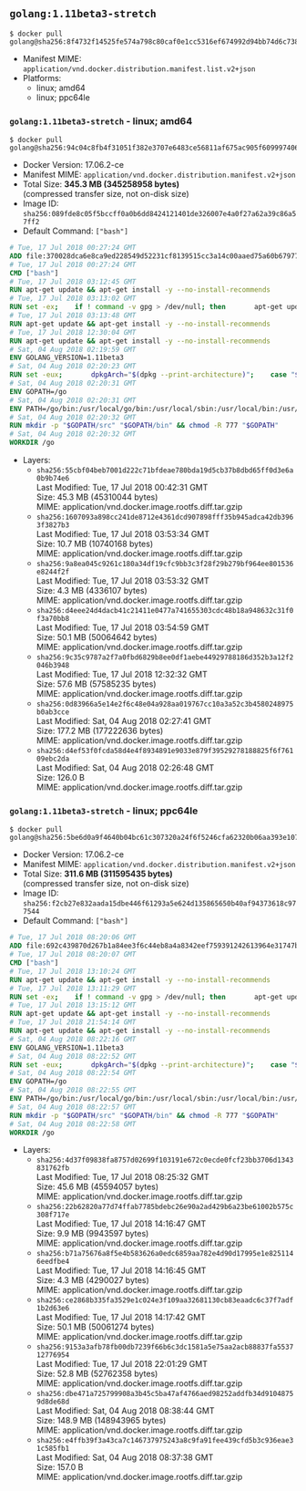 ## `golang:1.11beta3-stretch`

```console
$ docker pull golang@sha256:8f4732f14525fe574a798c80caf0e1cc5316ef674992d94bb74d6c738066a491
```

-	Manifest MIME: `application/vnd.docker.distribution.manifest.list.v2+json`
-	Platforms:
	-	linux; amd64
	-	linux; ppc64le

### `golang:1.11beta3-stretch` - linux; amd64

```console
$ docker pull golang@sha256:94c04c8fb4f31051f382e3707e6483ce56811af675ac905f6099974067b62b19
```

-	Docker Version: 17.06.2-ce
-	Manifest MIME: `application/vnd.docker.distribution.manifest.v2+json`
-	Total Size: **345.3 MB (345258958 bytes)**  
	(compressed transfer size, not on-disk size)
-	Image ID: `sha256:089fde8c05f5bccff0a0b6dd8424121401de326007e4a0f27a62a39c86a57ff2`
-	Default Command: `["bash"]`

```dockerfile
# Tue, 17 Jul 2018 00:27:24 GMT
ADD file:370028dca6e8ca9ed228549d52231cf8139515cc3a14c00aaed75a60b679775f in / 
# Tue, 17 Jul 2018 00:27:24 GMT
CMD ["bash"]
# Tue, 17 Jul 2018 03:12:45 GMT
RUN apt-get update && apt-get install -y --no-install-recommends 		ca-certificates 		curl 		netbase 		wget 	&& rm -rf /var/lib/apt/lists/*
# Tue, 17 Jul 2018 03:13:02 GMT
RUN set -ex; 	if ! command -v gpg > /dev/null; then 		apt-get update; 		apt-get install -y --no-install-recommends 			gnupg 			dirmngr 		; 		rm -rf /var/lib/apt/lists/*; 	fi
# Tue, 17 Jul 2018 03:13:48 GMT
RUN apt-get update && apt-get install -y --no-install-recommends 		bzr 		git 		mercurial 		openssh-client 		subversion 				procps 	&& rm -rf /var/lib/apt/lists/*
# Tue, 17 Jul 2018 12:30:04 GMT
RUN apt-get update && apt-get install -y --no-install-recommends 		g++ 		gcc 		libc6-dev 		make 		pkg-config 	&& rm -rf /var/lib/apt/lists/*
# Sat, 04 Aug 2018 02:19:59 GMT
ENV GOLANG_VERSION=1.11beta3
# Sat, 04 Aug 2018 02:20:23 GMT
RUN set -eux; 		dpkgArch="$(dpkg --print-architecture)"; 	case "${dpkgArch##*-}" in 		amd64) goRelArch='linux-amd64'; goRelSha256='674c1091f4712c1cfdcd77ecddafe6aef81cbda740af64a6e3f893ddf3dfb11c' ;; 		armhf) goRelArch='linux-armv6l'; goRelSha256='491e4d1288ad9f69d16e8ec990d4a4a2b9cc494c3b9488743a96c168424cbb5c' ;; 		arm64) goRelArch='linux-arm64'; goRelSha256='d8fb9d36a3c862a68db828eb22268e0723e3e245f41cc33f5da0a5b7e293fea5' ;; 		i386) goRelArch='linux-386'; goRelSha256='e3e4e1271aa74f7dc64c586048f351e89d7ab20b5f3c3a518e87a628f5abf582' ;; 		ppc64el) goRelArch='linux-ppc64le'; goRelSha256='6fe3a4db6a43a59fbe364069fd94536e1d2920df897d5ec93bea7fd519031c54' ;; 		s390x) goRelArch='linux-s390x'; goRelSha256='518762a66c9992d667bf7cae4adda285d14f856413ccc7cd853876aae0670382' ;; 		*) goRelArch='src'; goRelSha256='b11a92814601c85910e3f98dd06b941974d03b48c2c255defbee1cc99f19d721'; 			echo >&2; echo >&2 "warning: current architecture ($dpkgArch) does not have a corresponding Go binary release; will be building from source"; echo >&2 ;; 	esac; 		url="https://golang.org/dl/go${GOLANG_VERSION}.${goRelArch}.tar.gz"; 	wget -O go.tgz "$url"; 	echo "${goRelSha256} *go.tgz" | sha256sum -c -; 	tar -C /usr/local -xzf go.tgz; 	rm go.tgz; 		if [ "$goRelArch" = 'src' ]; then 		echo >&2; 		echo >&2 'error: UNIMPLEMENTED'; 		echo >&2 'TODO install golang-any from jessie-backports for GOROOT_BOOTSTRAP (and uninstall after build)'; 		echo >&2; 		exit 1; 	fi; 		export PATH="/usr/local/go/bin:$PATH"; 	go version
# Sat, 04 Aug 2018 02:20:31 GMT
ENV GOPATH=/go
# Sat, 04 Aug 2018 02:20:31 GMT
ENV PATH=/go/bin:/usr/local/go/bin:/usr/local/sbin:/usr/local/bin:/usr/sbin:/usr/bin:/sbin:/bin
# Sat, 04 Aug 2018 02:20:32 GMT
RUN mkdir -p "$GOPATH/src" "$GOPATH/bin" && chmod -R 777 "$GOPATH"
# Sat, 04 Aug 2018 02:20:32 GMT
WORKDIR /go
```

-	Layers:
	-	`sha256:55cbf04beb7001d222c71bfdeae780bda19d5cb37b8dbd65ff0d3e6a0b9b74e6`  
		Last Modified: Tue, 17 Jul 2018 00:42:31 GMT  
		Size: 45.3 MB (45310044 bytes)  
		MIME: application/vnd.docker.image.rootfs.diff.tar.gzip
	-	`sha256:1607093a898cc241de8712e4361dcd907898fff35b945adca42db3963f3827b3`  
		Last Modified: Tue, 17 Jul 2018 03:53:34 GMT  
		Size: 10.7 MB (10740168 bytes)  
		MIME: application/vnd.docker.image.rootfs.diff.tar.gzip
	-	`sha256:9a8ea045c9261c180a34df19cfc9bb3c3f28f29b279bf964ee801536e8244f2f`  
		Last Modified: Tue, 17 Jul 2018 03:53:32 GMT  
		Size: 4.3 MB (4336107 bytes)  
		MIME: application/vnd.docker.image.rootfs.diff.tar.gzip
	-	`sha256:d4eee24d4dacb41c21411e0477a741655303cdc48b18a948632c31f0f3a70bb8`  
		Last Modified: Tue, 17 Jul 2018 03:54:59 GMT  
		Size: 50.1 MB (50064642 bytes)  
		MIME: application/vnd.docker.image.rootfs.diff.tar.gzip
	-	`sha256:9c35c9787a2f7a0fbd6829b8ee0df1aebe44929788186d352b3a12f2046b3948`  
		Last Modified: Tue, 17 Jul 2018 12:32:32 GMT  
		Size: 57.6 MB (57585235 bytes)  
		MIME: application/vnd.docker.image.rootfs.diff.tar.gzip
	-	`sha256:0d83966a5e14e2f6c48e04a928aa019767cc10a3a52c3b4580248975b0ab3cce`  
		Last Modified: Sat, 04 Aug 2018 02:27:41 GMT  
		Size: 177.2 MB (177222636 bytes)  
		MIME: application/vnd.docker.image.rootfs.diff.tar.gzip
	-	`sha256:d4ef53f0fcda58d4e4f8934891e9033e879f39529278188825f6f76109ebc2da`  
		Last Modified: Sat, 04 Aug 2018 02:26:48 GMT  
		Size: 126.0 B  
		MIME: application/vnd.docker.image.rootfs.diff.tar.gzip

### `golang:1.11beta3-stretch` - linux; ppc64le

```console
$ docker pull golang@sha256:5be6d0a9f4640b04bc61c307320a24f6f5246cfa62320b06aa393e1079296602
```

-	Docker Version: 17.06.2-ce
-	Manifest MIME: `application/vnd.docker.distribution.manifest.v2+json`
-	Total Size: **311.6 MB (311595435 bytes)**  
	(compressed transfer size, not on-disk size)
-	Image ID: `sha256:f2cb27e832aada15dbe446f61293a5e624d135865650b40af94373618c977544`
-	Default Command: `["bash"]`

```dockerfile
# Tue, 17 Jul 2018 08:20:06 GMT
ADD file:692c439870d267b1a84ee3f6c44eb8a4a8342eef759391242613964e31747b24 in / 
# Tue, 17 Jul 2018 08:20:07 GMT
CMD ["bash"]
# Tue, 17 Jul 2018 13:10:24 GMT
RUN apt-get update && apt-get install -y --no-install-recommends 		ca-certificates 		curl 		netbase 		wget 	&& rm -rf /var/lib/apt/lists/*
# Tue, 17 Jul 2018 13:11:29 GMT
RUN set -ex; 	if ! command -v gpg > /dev/null; then 		apt-get update; 		apt-get install -y --no-install-recommends 			gnupg 			dirmngr 		; 		rm -rf /var/lib/apt/lists/*; 	fi
# Tue, 17 Jul 2018 13:15:12 GMT
RUN apt-get update && apt-get install -y --no-install-recommends 		bzr 		git 		mercurial 		openssh-client 		subversion 				procps 	&& rm -rf /var/lib/apt/lists/*
# Tue, 17 Jul 2018 21:54:14 GMT
RUN apt-get update && apt-get install -y --no-install-recommends 		g++ 		gcc 		libc6-dev 		make 		pkg-config 	&& rm -rf /var/lib/apt/lists/*
# Sat, 04 Aug 2018 08:22:16 GMT
ENV GOLANG_VERSION=1.11beta3
# Sat, 04 Aug 2018 08:22:52 GMT
RUN set -eux; 		dpkgArch="$(dpkg --print-architecture)"; 	case "${dpkgArch##*-}" in 		amd64) goRelArch='linux-amd64'; goRelSha256='674c1091f4712c1cfdcd77ecddafe6aef81cbda740af64a6e3f893ddf3dfb11c' ;; 		armhf) goRelArch='linux-armv6l'; goRelSha256='491e4d1288ad9f69d16e8ec990d4a4a2b9cc494c3b9488743a96c168424cbb5c' ;; 		arm64) goRelArch='linux-arm64'; goRelSha256='d8fb9d36a3c862a68db828eb22268e0723e3e245f41cc33f5da0a5b7e293fea5' ;; 		i386) goRelArch='linux-386'; goRelSha256='e3e4e1271aa74f7dc64c586048f351e89d7ab20b5f3c3a518e87a628f5abf582' ;; 		ppc64el) goRelArch='linux-ppc64le'; goRelSha256='6fe3a4db6a43a59fbe364069fd94536e1d2920df897d5ec93bea7fd519031c54' ;; 		s390x) goRelArch='linux-s390x'; goRelSha256='518762a66c9992d667bf7cae4adda285d14f856413ccc7cd853876aae0670382' ;; 		*) goRelArch='src'; goRelSha256='b11a92814601c85910e3f98dd06b941974d03b48c2c255defbee1cc99f19d721'; 			echo >&2; echo >&2 "warning: current architecture ($dpkgArch) does not have a corresponding Go binary release; will be building from source"; echo >&2 ;; 	esac; 		url="https://golang.org/dl/go${GOLANG_VERSION}.${goRelArch}.tar.gz"; 	wget -O go.tgz "$url"; 	echo "${goRelSha256} *go.tgz" | sha256sum -c -; 	tar -C /usr/local -xzf go.tgz; 	rm go.tgz; 		if [ "$goRelArch" = 'src' ]; then 		echo >&2; 		echo >&2 'error: UNIMPLEMENTED'; 		echo >&2 'TODO install golang-any from jessie-backports for GOROOT_BOOTSTRAP (and uninstall after build)'; 		echo >&2; 		exit 1; 	fi; 		export PATH="/usr/local/go/bin:$PATH"; 	go version
# Sat, 04 Aug 2018 08:22:54 GMT
ENV GOPATH=/go
# Sat, 04 Aug 2018 08:22:55 GMT
ENV PATH=/go/bin:/usr/local/go/bin:/usr/local/sbin:/usr/local/bin:/usr/sbin:/usr/bin:/sbin:/bin
# Sat, 04 Aug 2018 08:22:57 GMT
RUN mkdir -p "$GOPATH/src" "$GOPATH/bin" && chmod -R 777 "$GOPATH"
# Sat, 04 Aug 2018 08:22:58 GMT
WORKDIR /go
```

-	Layers:
	-	`sha256:4d37f09838fa8757d02699f103191e672c0ecde0fcf23bb3706d1343831762fb`  
		Last Modified: Tue, 17 Jul 2018 08:25:32 GMT  
		Size: 45.6 MB (45594057 bytes)  
		MIME: application/vnd.docker.image.rootfs.diff.tar.gzip
	-	`sha256:22b62820a77d74ffab7785bdebc26e90a2ad429b6a23be61002b575c308f717e`  
		Last Modified: Tue, 17 Jul 2018 14:16:47 GMT  
		Size: 9.9 MB (9943597 bytes)  
		MIME: application/vnd.docker.image.rootfs.diff.tar.gzip
	-	`sha256:b71a75676a8f5e4b583626a0edc6859aa782e4d90d17995e1e8251146eedfbe4`  
		Last Modified: Tue, 17 Jul 2018 14:16:45 GMT  
		Size: 4.3 MB (4290027 bytes)  
		MIME: application/vnd.docker.image.rootfs.diff.tar.gzip
	-	`sha256:ce2868b335fa3529e1c024e3f109aa32681130cb83eaadc6c37f7adf1b2d63e6`  
		Last Modified: Tue, 17 Jul 2018 14:17:42 GMT  
		Size: 50.1 MB (50061274 bytes)  
		MIME: application/vnd.docker.image.rootfs.diff.tar.gzip
	-	`sha256:9153a3afb78fb00db7239f66b6c3dc1581a5e75aa2acb88837fa553712776954`  
		Last Modified: Tue, 17 Jul 2018 22:01:29 GMT  
		Size: 52.8 MB (52762358 bytes)  
		MIME: application/vnd.docker.image.rootfs.diff.tar.gzip
	-	`sha256:dbe471a725799908a3b45c5ba47af4766aed98252addfb34d91048759d8de68d`  
		Last Modified: Sat, 04 Aug 2018 08:38:44 GMT  
		Size: 148.9 MB (148943965 bytes)  
		MIME: application/vnd.docker.image.rootfs.diff.tar.gzip
	-	`sha256:e4ffb39f3a43ca7c146737975243a8c9fa91fee439cfd5b3c936eae31c585fb1`  
		Last Modified: Sat, 04 Aug 2018 08:37:38 GMT  
		Size: 157.0 B  
		MIME: application/vnd.docker.image.rootfs.diff.tar.gzip
